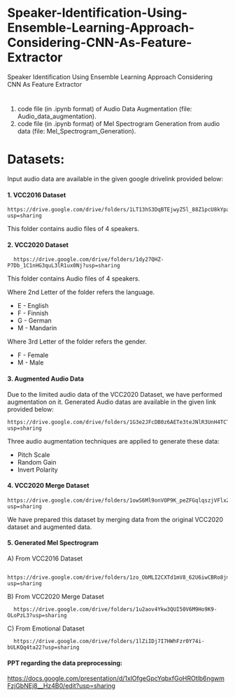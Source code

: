 # Speaker-Identification-Using-Ensemble-Learning-Approach-Considering-CNN-As-Feature-Extractor
Speaker Identification Using Ensemble Learning Approach Considering CNN As Feature Extractor

# 


1. code file (in .ipynb format) of Audio Data Augmentation (file: Audio_data_augmentation).
2. code file (in .ipynb format) of Mel Spectrogram Generation from audio data (file: Mel_Spectrogram_Generation).


# **Datasets:**

Input audio data are available in the given google drivelink provided below:

#### 1. VCC2016 Dataset 
  
    https://drive.google.com/drive/folders/1LT13hS3DqBTEjwyZ5l_88Z1pcU8kYpa0?usp=sharing
    
This folder contains audio files of 4 speakers.
    
#### 2. VCC2020 Dataset

      https://drive.google.com/drive/folders/1dy27QHZ-P7Db_1C1nHG3quL3lR1ux0Nj?usp=sharing
      
  This folder contains Audio files of 4 speakers.
      
   Where 2nd Letter of the folder refers the language.
   
* E - English
* F - Finnish
* G - German 
* M - Mandarin 
      
      
Where 3rd Letter of the folder refers the gender.
   
* F - Female
* M - Male
      
#### 3. Augmented Audio Data
    
  Due to the limited audio data of the VCC2020 Dataset, we have performed augmentation on it. Generated Audio datas are available in the given link provided below:

   
    https://drive.google.com/drive/folders/1G3e2JFcDB0z6AETe3teJNlR3UnH4TCTS?usp=sharing
    
  Three audio augmentation techniques are applied to generate these data:
    
  * Pitch Scale
  * Random Gain
  * Invert Polarity


#### 4. VCC2020 Merge Dataset
      
    https://drive.google.com/drive/folders/1owS6Ml9onVOP9K_peZFGqlqszjVFlxZG?usp=sharing
    
 We have prepared this dataset by merging data from the original VCC2020 dataset and augmented data.
 
 
#### 5. Generated Mel Spectrogram

  A) From VCC2016 Dataset
  
        https://drive.google.com/drive/folders/1zo_ObMLI2CXTd1mV8_62U6iwCBRo8jmY?usp=sharing
        
  B) From VCC2020 Merge Dataset
  
      https://drive.google.com/drive/folders/1u2aov4Ykw3QUI50V6M9Ho9K9-OLoPzL3?usp=sharing
      
  C) From Emotional Dataset
  
      https://drive.google.com/drive/folders/1lZiIDj7I7HWhFzr0Y74i-bULKQq4ta22?usp=sharing
    
    
#### PPT regarding the data preprocessing:

https://docs.google.com/presentation/d/1xlOfgeGpcYqbxfGoHROtlb6ngwmFzjGbNEj8__Hz4B0/edit?usp=sharing
